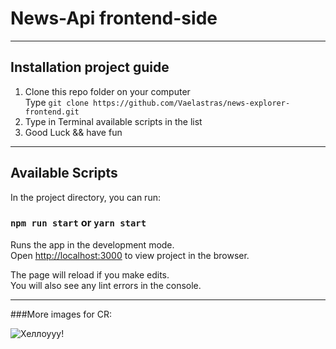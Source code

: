 # News-Api frontend-side
  
____

## Installation project guide

1. Clone this repo folder on your computer  
   Type `git clone https://github.com/Vaelastras/news-explorer-frontend.git`  
2. Type in Terminal available scripts in the list
3. Good Luck && have fun

---

## Available Scripts

In the project directory, you can run:

### `npm run start` or `уarn start`

Runs the app in the development mode.\
Open [http://localhost:3000](http://localhost:3000) to view project in the browser.

The page will reload if you make edits.\
You will also see any lint errors in the console.

-----
###More images for CR: 

![Хеллоууу!](https://i-a.d-cd.net/m0AAAgGjsOA-1920.jpg)
